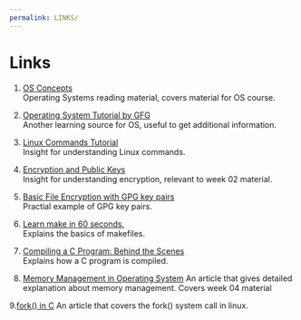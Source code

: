 ```yaml
---
permalink: LINKS/
---
```

# Links

1. [OS Concepts](https://codex.cs.yale.edu/avi/os-book/OS10/slide-dir/)<br>
Operating Systems reading material, covers material for OS course.

2. [Operating System Tutorial by GFG](https://www.geeksforgeeks.org/operating-systems/)<br>
Another learning source for OS, useful to get additional information.

3. [Linux Commands Tutorial](https://www.youtube.com/watch?v=gd7BXuUQ91w)<br>
Insight for understanding Linux commands.

4. [Encryption and Public Keys](https://www.youtube.com/watch?v=6-JjHa-qLPk)<br>
Insight for understanding encryption, relevant to week 02 material. 

5. [Basic File Encryption with GPG key pairs](https://www.youtube.com/watch?v=DMGIlj7u7Eo&t=85s)<br>
Practial example of GPG key pairs. 

6. [Learn make in 60 seconds.](https://www.youtube.com/watch?v=a8mPKBxQ9No)<br>
Explains the basics of makefiles.

7. [Compiling a C Program: Behind the Scenes](https://www.geeksforgeeks.org/compiling-a-c-program-behind-the-scenes/)<br>
Explains how a C program is compiled. 

8. [Memory Management in Operating System](https://www.geeksforgeeks.org/memory-management-in-operating-system/)
An article that gives detailed explanation about memory management. Covers week 04 material

9.[fork() in C](https://www.geeksforgeeks.org/fork-system-call/)
An article that covers the fork() system call in linux.
